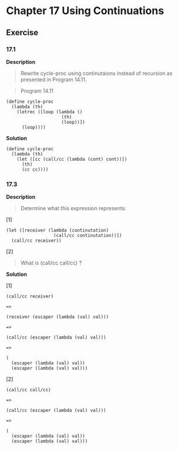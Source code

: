 # Chapter 17 Using Continuations

## Exercise 
### 17.1
**Description**

> Rewrite cycle-proc using continutaions instead of recursion as presented in Program 14.11.

> Program 14.11

```racket
(define cycle-proc
  (lambda (th)
    (letrec ([loop (lambda ()
                     (th)
                     (loop))])
      (loop))))
```

**Solution**

```racket
(define cycle-proc
  (lambda (th)
    (let ([cc (call/cc (lambda (cont) cont))])
      (th)
      (cc cc))))
```

### 17.3
**Description**

> Determine what this expression represents:

[1]

```racket
(let ([receiver (lambda (continutation)
                  (call/cc continutation))])
  (call/cc receiver))
```

[2]

> What is (call/cc call/cc) ?

**Solution**

[1]

```
(call/cc receiver)

=>

(receiver (escaper (lambda (val) val)))

=>

(call/cc (escaper (lambda (val) val)))

=>

(
  (escaper (lambda (val) val))
  (escaper (lambda (val) val)))
```

[2]

```
(call/cc call/cc)

=>

(call/cc (escaper (lambda (val) val)))

=>

(
  (escaper (lambda (val) val))
  (escaper (lambda (val) val)))
```

